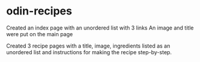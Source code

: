 # odin-recipes
Created an index page with an unordered list with 3 links
An image and title were put on the main page

Created 3 recipe pages with a title, image, ingredients
listed as an unordered list and instructions for making
the recipe step-by-step.